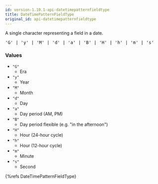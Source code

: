 ```yaml
---
id: version-1.10.1-api-datetimepatternfieldtype
title: DateTimePatternFieldType
original_id: api-datetimepatternfieldtype
---
```


A single character representing a field in a date.

<pre class="syntax">
'G' | 'y' | 'M' | 'd' | 'a' | 'B' | 'H' | 'h' | 'm' | 's'
</pre>

### Values

- `"G"`
  - Era
- `"y"`
  - Year
- `"M"`
  - Month
- `"d"`
  - Day
- `"a"`
  - Day period (AM, PM)
- `"B"`
  - Day period flexible (e.g. "in the afternoon")
- `"H"`
  - Hour (24-hour cycle)
- `"h"`
  - Hour (12-hour cycle)
- `"m"`
  - Minute
- `"s"`
  - Second

{%refs DateTimePatternFieldType}
